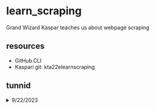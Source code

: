 # learn_scraping
Grand Wizard Kaspar teaches us about webpage scraping

## resources
- GitHub.CLI
- Kaspari git: kta22elearnscraping 

## tunnid

<details>
    <Summary>9/22/2023</Summary>
    
1) Tõmbasime alla github.cli, et reposid saaks mugavalt ja luua läbi terminali (NB! GitBash otse ei tööta korrektselt. Tööriist selle jaoks liiga graafiline, jooksutame GitBashi läbi windows terminali.)
2) 

</details>